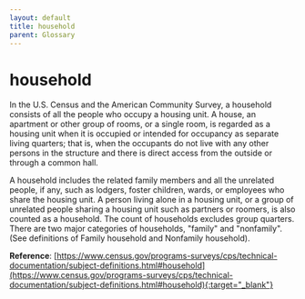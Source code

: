 ```yaml
---
layout: default
title: household
parent: Glossary
---
```


# household

In the U.S. Census and the American Community Survey, a household consists of all the people who occupy a housing unit. A house, an apartment or other group of rooms, or a single room, is regarded as a housing unit when it is occupied or intended for occupancy as separate living quarters; that is, when the occupants do not live with any other persons in the structure and there is direct access from the outside or through a common hall.

A household includes the related family members and all the unrelated people, if any, such as lodgers, foster children, wards, or employees who share the housing unit. A person living alone in a housing unit, or a group of unrelated people sharing a housing unit such as partners or roomers, is also counted as a household. The count of households excludes group quarters. There are two major categories of households, "family" and "nonfamily". (See definitions of Family household and Nonfamily household).

**Reference**: [https://www.census.gov/programs-surveys/cps/technical-documentation/subject-definitions.html#household](https://www.census.gov/programs-surveys/cps/technical-documentation/subject-definitions.html#household){:target="_blank"}
